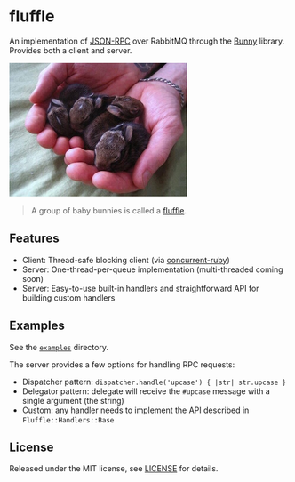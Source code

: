 # fluffle

An implementation of [JSON-RPC][] over RabbitMQ through the [Bunny][] library. Provides both a client and server.

![](fluffle.jpg)

> A group of baby bunnies is called a [fluffle][].

[Bunny]: https://github.com/ruby-amqp/bunny
[fluffle]: http://imgur.com/6eABy1v
[JSON-RPC]: http://www.jsonrpc.org/specification

## Features

- Client: Thread-safe blocking client (via [concurrent-ruby][])
- Server: One-thread-per-queue implementation (multi-threaded coming soon)
- Server: Easy-to-use built-in handlers and straightforward API for building custom handlers

[concurrent-ruby]: https://github.com/ruby-concurrency/concurrent-ruby

## Examples

See the [`examples`](examples/) directory.

The server provides a few options for handling RPC requests:

- Dispatcher pattern: `dispatcher.handle('upcase') { |str| str.upcase }`
- Delegator pattern: delegate will receive the `#upcase` message with a single argument (the string)
- Custom: any handler needs to implement the API described in `Fluffle::Handlers::Base`

## License

Released under the MIT license, see [LICENSE](LICENSE) for details.
